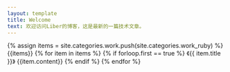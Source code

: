 ```yaml
---
layout: template
title: Welcome
text: 欢迎访问Liber的博客，这是最新的一篇技术文章。
---
```

{% assign items = site.categories.work.push(site.categories.work_ruby) %}
{{items}}
{% for item in items %}
{% if forloop.first == true %}
《{{ item.title }}》
{{item.content}}
{% endif %}
{% endfor %}